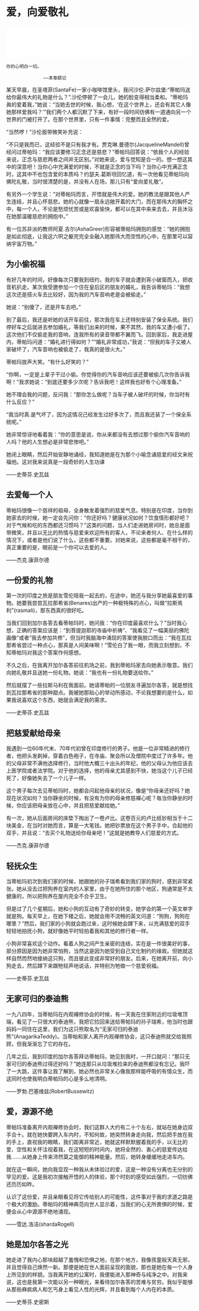 # 爱，向爱敬礼
<iframe frameborder="0" marginwidth="0" marginheight="0" width=500 height=86 src="./mp3/10.mp3"></iframe>

```
你的心明白一切。

              ——本章题记
```

某天早晨，在圣塔菲(SantaFe)一家小咖啡馆里头，我问沙伦.萨尔兹堡:“蒂帕玛送给你最伟大的礼物是什么？”.沙伦停顿了一会儿，她的脸变得相当柔和。“蒂帕玛眞的爱着我，”她说：“当她去世的时候，我心想，‘在这个世界上，还会有其它人像她那样爱我吗？’”我们两个人都沉默了下来，有好一段时间彷佛有一道通向另一个世界的门被打开了。在那个世界里，只有一件事情：完整而且全然的爱。

“当然啰！”沙伦面带微笑补充说：

“不只是我而已，这经验不是只有我才有。贾克琳.曼德尔(JacquelineMandell)曾经问过蒂帕玛：“我应该要修习正念还是慈悲？”蒂帕玛回答说：“依我个人的经验来说，正念与慈悲两者之间并无区别。”对她来说，爱与觉知是合一的。想一想这其中的深意吧！当你心中充满爱的时候，不就是正念的当下吗？当你心中充满正念时，这其中不也包含爱的本质吗？约瑟夫.葛斯坦回忆道，有一次他看见蒂帕玛向佛陀礼敬，当时很清楚的是，并没有人在场，那儿只有“爱向爱礼敬”。

有另外一个学生说：“对蒂帕玛而言，开悟就是伟大的爱。她的教法是跟其他人产生连结，并且心怀慈悲。她的心就像一扇永远敞开着的大门，而在那伟大的胸怀之中，每一个人，不论是愁烦忧苦或是欢喜愉快，都可以在其中来来去去，并且沐浴在她那温暖慈悲的拥抱中。”

有一位苏非派的教师阿夏.吉尔(AshaGreer)形容被蒂帕玛拥抱的感觉：“她的拥抱是如此彻底，让我这六呎之躯完完全全融入她那伟大而空性的心中，在那里可以容纳宇宙万物。”

## 为小偷祝福

有好几年的时间，好像每次只要我到纽约，我的车子就会遭到宵小破窗而入，把收音机扒走。某次我受邀参加一个住在皇后区的朋友的婚礼，我告诉蒂帕玛：“我想这次还是搭火车去比较好，因为我的汽车音响老是会被偷走。”

她说：“别傻了，还是开车去吧。”

到了最后，我还是听她的话开车前往，那次我在车上还特别安装了保全系统。我们停好车之后就进去参加婚礼，等我们出来的时候，果不其然，我的车又遭小偷了。这次他们不仅偷走我的音响，连我所有的录音带都不翼而飞。回到家后，我走进屋内，蒂帕玛问道：“婚礼进行得如何？”“婚礼非常成功，”我说：“但我的车子又被人家破坏了，汽车音响也被偷走了，我真的是很火大。”

蒂帕玛放声大笑。“有什么好笑的？”

“你啊，一定是上辈子干过小偷。你觉得你的汽车音响应该还要被偷几次你告诉我啊！”我求她说：“到底还要多少次呢？告诉我吧！这样我也好有个心理准备。”

她不理会我的问题，反问我：“那你怎么做呢？当车子被人破坏的时候，你当时有什么反应？”

“我当时真.是气坏了，因为这情况己经发生过好多次了，而且我还装了一个保全系统呢。”

她非常惊讶地看着我：“你的意思是说，你从来都没有去想过那个偷你汽车音响的人吗？他的人生想必是非常悲惨吧。”

她闭上眼睛，然后开始安静地诵经，我知道她是在为那个小喻念诵慈爱的经文来祝福他。这对我来说真是一段奇妙的人生功课

——史蒂芬.史瓦兹

## 去爱每一个人

蒂帕玛很像一个慈祥的祖母，全身散发着强烈的慈爱气息。特别是在印度，当你到她家去的时候，她一定会先问你：“你还好吗？健康状况如何？饮食情形都好吧？对于气候和吃的东西都还习惯吗？”这类的问题，当人们走进她房间时，她总是面带微笑，并且以无比的热情与慈爱来欢迎所有的客人，不论来者何人、在什么样的情况下，或者是他们说了什么，这些都不重要。对她来说，这些都是毫不相干的，真正重要的是，眼前是一个你可以去爱的人。

——杰克.康菲尔德

## 一份爱的礼物

第一次的印度之旅是朋友雪伦陪我一起去的，在途中，她还与我分享她最喜爱的事物。她要我尝尝瓦拉那希省(Benares)出产的一种极特殊的点心，叫做“拉斯焉利”(rasmali)，那东西真的很好吃。

当我们回到加尔各答去看蒂帕玛时，她问我：“你在印度最喜欢什么？”当时我心想，正确的答案应该是：“到菩提迦耶的寺庙中祈祷”、“我看见了一幅美丽的佛陀画像”或者“我去参加共修”，但当时我脑海中涌现的答案使我脱口而出：“我在瓦拉那希省尝过一种点心，那真是人间美味啊！”雪伦白了我一眼，而我立刻想到，不知蒂帕玛对我这个答案作何感想。

不久之后，在我离开加尔各答前往机场之前，我到蒂帕玛家去向她表示敬意。我们向她礼敬并且送她一份礼物。她说：“我也有一份礼物要送给你。”

然后就摆了一些拉斯马利在我面前。她请蒂帕的一位朋友寻遍加尔各答，就是想找到瓦拉那希省的那种甜点。我被她那贴心的举动所感动，不论我想要的是什么，如果我说喜欢这个东西，她就会满足我的需求。

——史蒂芬.史瓦兹

##   把慈爱献给母亲

我遇到一位60年代末、70年代初曾在印度修行的男子。他是一位非常精进的修行者，他把头发剃掉，穿着白色袍子，在寺庙、聚会所以及僧院中度过了许多年。他的父母非常不满他选择修行，当时他大概三十出头的年纪，他的父母认为他应该去上医学院或者法学院。对于他的选择，他的母亲尤其感到不快，她当这个儿子已经死了，好像她失去了一个儿子一样。

这个男子每次去见蒂帕玛时，她都会问起他母亲的状况，像是“你母亲还好吗？她现在状况如何？当你静坐的时候，有没有为你的母亲修慈襌心呢？毎当你静坐的时候，你应该把母亲放在心中，并且把慈爱献给她。”

有一次，她从后面房间的床垫下掏出了一卷卢比。这卷百元的卢比纸钞相当于十二块美金，在当时对她而言，算是一大笔钱。她把钞票放在这个男子手中，合起他的双手，并且说：“去买个礼物送给你母亲吧！”这就是她教导人们慈爱的方式。

——杰克.康菲尔德

##  轻抚众生

当蒂帕玛初次到我们家的时候，她跟她的孙子瑞希看到我们家的狗时，感到非常紧张。她从没去过把狗养在室内的人家里，由于在她所住的那个地区，狗通常是不太健康的，所以把狗养在屋内完全不合乎卫生。

但是过了几个星期后，她和小狗的互动有了奇妙的转变。她学会的第一个英文单字就是狗。每天早上，在她下楼之后，她就会用不流畅的英文问道：“狗狗，狗狗在哪里？”然后，我们家的小狗就会跑过来，这时候她会蹲下来，以充满慈爱的双手轻轻地拍抚小狗，就好像她平时轻拍着我和其他的修行者一样。

小狗非常喜欢这个动作。看着人狗之间产生亲密的连结，实在是一件很美好的事，部分原因是因为她非常怕狗，当然这是因为她受到自己文化制约的缘故。但她就这样自然而然地接纳这只狗，而且彼此变成非常好的朋友。后来，在她离开前，向小狗走去，然后蹲下来跟牠轻声地说话，并特别为牠做一个慈爱祝福。

——史蒂芬.史瓦兹

##  无家可归的泰迪熊

一九八四年，当蒂帕玛在内观襌修协会的时候，有一天我在住家附近的垃圾堆顶端，看见了一只很大的泰迪熊，我把它捡回来送给蒂帕玛的孙子瑞希，他当时也跟妈妈一同住在这里，我们为这只熊取名为“无家可归的泰迪熊”(AnagarikaTeddy)。当蒂帕和家人离开内观襌修协会，这只泰迪熊就交给我照顾，但我渐渐忘了它的存在。

几年之后，我到印度的加尔各答拜访蒂帕玛，她见到我时，一开口就问：“那只无家可归的泰迪熊过得还好吗？”她连那只从垃圾堆捡来的泰迪熊都没有忘记。我吓了一大跳，这件事让我了解到，她必然也非常关心像我那样能呼吸的有情众生，而这同时也使我明白蒂帕玛的心是多么地清明。

——罗勃.巴塞维兹(RobertBussewitz)

## 爱，源源不绝

蒂帕玛准备离开内观襌修协会时，我们这群人大约有二十个左右，就站在她身边双手合十。就在她快要跨入车内时，不知何故，她突然转身走向我，然后把手放在我的手上，直视我的眼睛，我们距离非常近，她就这样默默握着我的手，以无比的爱、空性和关怀注视着我，在这短短的时间内，她将全然的、衷心的慈爱传达给我.......从她身上传来沛然莫之能御的精神能量。然后，她转身缓缓地走进车内。

就在这一瞬间，她向我显现一种我从未体验过的爱，这是一种没有分离也无分别的罕见的爱。这是我初次接触开悟的人的体验，那个时刻的感受如此强烈，一切彷佛还历历如昨。

认识了这份爱，并且亲眼看见将它传给别人的可能性，这件事对于我的求道之路是个极大的激励。蒂帕玛的精神典范向世人显示着，当我们的心无所畏惧的时候，爱便会从心中源源不绝地涌现。

——雪达.洛洁(shardaRogell)

## 她是加尔各答之光

她走进了我内心那块超越了羞愧和恐惧之地，在那个地方，我像孩童般天真无邪，并且觉得自己焕然一新。那便是她在世人面前呈现的面貌，那也是她在毎一个人身上所见到的样貌。当我离开她的公寓时，我便能进入那神奇与纯净之中。对我来说，这也是我第一次能以另一种眼光，来看待加尔各答的苦难与贫穷。我似乎能够从那些麻疯病人和乞丐身上看见人性的光辉，并且看到每个人内在的本质。

——史蒂芬.史密斯
